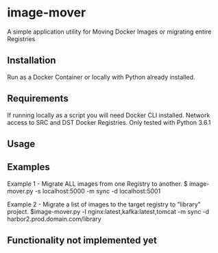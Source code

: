 # image-mover
A simple application utility for Moving Docker Images or migrating entire Registries

## Installation
Run as a Docker Container or locally with Python already installed.

## Requirements
If running locally as a script you will need Docker CLI installed.
Network access to SRC and DST Docker Registries.
Only tested with Python 3.6.1

## Usage


## Examples

Example 1 - Migrate ALL images from one Registry to another.
    $ image-mover.py -s localhost:5000 -m sync -d localhost:5001

Example 2 - Migrate a list of images to the target registry to "library" project.
    $image-mover.py -l nginx:latest,kafka:latest,tomcat -m sync -d harbor2.prod.domain.com/library



## Functionality not implemented yet



